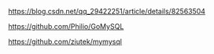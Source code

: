 https://blog.csdn.net/qq_29422251/article/details/82563504



https://github.com/Philio/GoMySQL

https://github.com/ziutek/mymysql